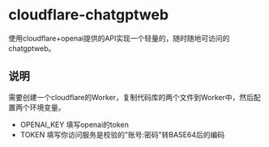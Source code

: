 # cloudflare-chatgptweb
使用cloudflare+openai提供的API实现一个轻量的，随时随地可访问的chatgptweb。

## 说明
需要创建一个cloudflare的Worker，复制代码库的两个文件到Worker中，然后配置两个环境变量。
* OPENAI_KEY 填写openai的token
* TOKEN 填写你访问服务是校验的"账号:密码"转BASE64后的编码
